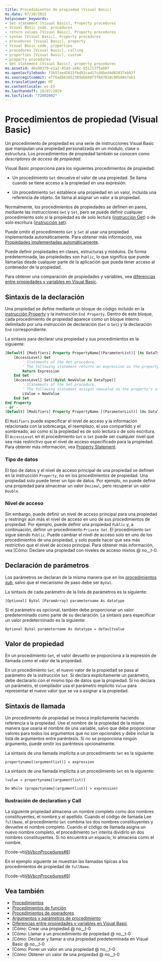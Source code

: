 ```yaml
---
title: Procedimientos de propiedad (Visual Basic)
ms.date: 07/20/2015
helpviewer_keywords:
- Set statement [Visual Basic], Property procedures
- Visual Basic code, procedures
- return values [Visual Basic], Property procedures
- syntax [Visual Basic], Property procedures
- procedures [Visual Basic], property
- Visual Basic code, properties
- procedures [Visual Basic], calling
- properties [Visual Basic], custom
- property procedures
- Get statement [Visual Basic], property procedures
ms.assetid: 46a98379-e1a2-45dd-a48c-b51213f5ab07
ms.openlocfilehash: f3b57ae45815fbd91cad17cddbed4d01037eb92f
ms.sourcegitcommit: eff6adb61852369ab690f3f047818c90580e7eb1
ms.translationtype: MT
ms.contentlocale: es-ES
ms.lasthandoff: 10/07/2019
ms.locfileid: "72002092"
---
```

# <a name="property-procedures-visual-basic"></a>Procedimientos de propiedad (Visual Basic)
Un procedimiento de propiedad es una serie de instrucciones Visual Basic que manipulan una propiedad personalizada en un módulo, clase o estructura. Los procedimientos de propiedad también se conocen como *descriptores de acceso de propiedad*.  
  
 Visual Basic proporciona para los siguientes procedimientos de propiedad:  
  
- Un procedimiento `Get` devuelve el valor de una propiedad. Se llama cuando se tiene acceso a la propiedad en una expresión.  
  
- Un procedimiento `Set` establece una propiedad en un valor, incluida una referencia de objeto. Se llama al asignar un valor a la propiedad.  
  
 Normalmente, los procedimientos de propiedades se definen en pares, mediante las instrucciones `Get` y `Set`, pero se puede definir cualquier procedimiento solo si la propiedad es de solo lectura ([instrucción Get](../../../../visual-basic/language-reference/statements/get-statement.md)) o de solo escritura ([instrucción set](../../../../visual-basic/language-reference/statements/set-statement.md)).  
  
 Puede omitir el procedimiento `Get` y `Set` al usar una propiedad implementada automáticamente. Para obtener más información, vea [Propiedades implementadas automáticamente](./auto-implemented-properties.md).  
  
 Puede definir propiedades en clases, estructuras y módulos. De forma predeterminada, las propiedades son `Public`, lo que significa que puede llamarlas desde cualquier parte de la aplicación que pueda tener acceso al contenedor de la propiedad.  
  
 Para obtener una comparación de propiedades y variables, vea [diferencias entre propiedades y variables en Visual Basic](./differences-between-properties-and-variables.md).  
  
## <a name="declaration-syntax"></a>Sintaxis de la declaración  
 Una propiedad se define mediante un bloque de código incluido en la [instrucción Property](../../../../visual-basic/language-reference/statements/property-statement.md) y la instrucción `End Property`. Dentro de este bloque, cada procedimiento de propiedad aparece como un bloque interno delimitado por una instrucción de declaración (`Get` o `Set`) y la declaración `End` correspondiente.  
  
 La sintaxis para declarar una propiedad y sus procedimientos es la siguiente:  
  
```vb  
[Default] [Modifiers] Property PropertyName[(ParameterList)] [As DataType]  
    [AccessLevel] Get  
        ' Statements of the Get procedure.  
        ' The following statement returns an expression as the property's value.  
        Return Expression  
    End Get  
    [AccessLevel] Set[(ByVal NewValue As DataType)]  
        ' Statements of the Set procedure.  
        ' The following statement assigns newvalue as the property's value.  
        LValue = NewValue  
    End Set  
End Property  
- or -  
[Default] [Modifiers] Property PropertyName [(ParameterList)] [As DataType]  
```  
  
 El `Modifiers` puede especificar el nivel de acceso y la información relacionada con la sobrecarga, el reemplazo, el uso compartido y el sombreado, así como si la propiedad es de solo lectura o de solo escritura. El `AccessLevel` en el procedimiento `Get` o `Set` puede ser cualquier nivel que sea más restrictivo que el nivel de acceso especificado para la propiedad. Para obtener más información, vea [Property Statement](../../../../visual-basic/language-reference/statements/property-statement.md).  
  
### <a name="data-type"></a>Tipo de datos  
 El tipo de datos y el nivel de acceso principal de una propiedad se definen en la instrucción `Property`, no en los procedimientos de propiedad. Una propiedad solo puede tener un tipo de datos. Por ejemplo, no puede definir una propiedad para almacenar un valor `Decimal`, pero recuperar un valor `Double`.  
  
### <a name="access-level"></a>Nivel de acceso  
 Sin embargo, puede definir un nivel de acceso principal para una propiedad y restringir aún más el nivel de acceso en uno de sus procedimientos de propiedad. Por ejemplo, puede definir una propiedad `Public` y, a continuación, definir un procedimiento `Private Set`. El procedimiento `Get` sigue siendo `Public`. Puede cambiar el nivel de acceso solo en uno de los procedimientos de una propiedad, y solo puede hacer que sea más restrictivo que el nivel de acceso principal. Para obtener más información, vea [Cómo: Declare una propiedad con niveles de acceso mixtos @ no__t-0.  
  
## <a name="parameter-declaration"></a>Declaración de parámetros  
 Los parámetros se declaran de la misma manera que en los [procedimientos sub](./sub-procedures.md), salvo que el mecanismo de paso debe ser `ByVal`.  
  
 La sintaxis de cada parámetro de la lista de parámetros es la siguiente:  
  
 `[Optional] ByVal [ParamArray] parametername As datatype`  
  
 Si el parámetro es opcional, también debe proporcionar un valor predeterminado como parte de su declaración. La sintaxis para especificar un valor predeterminado es la siguiente:  
  
 `Optional ByVal parametername As datatype = defaultvalue`  
  
## <a name="property-value"></a>Valor de propiedad  
 En un procedimiento `Get`, el valor devuelto se proporciona a la expresión de llamada como el valor de la propiedad.  
  
 En un procedimiento `Set`, el nuevo valor de la propiedad se pasa al parámetro de la instrucción `Set`. Si declara explícitamente un parámetro, debe declararlo con el mismo tipo de datos que la propiedad. Si no declara un parámetro, el compilador usa el parámetro implícito `Value` para representar el nuevo valor que se va a asignar a la propiedad.  
  
## <a name="calling-syntax"></a>Sintaxis de llamada  
 Un procedimiento de propiedad se invoca implícitamente haciendo referencia a la propiedad. Use el nombre de la propiedad de la misma manera que usaría el nombre de una variable, salvo que debe proporcionar valores para todos los argumentos que no son opcionales y debe incluir la lista de argumentos entre paréntesis. Si no se proporciona ningún argumento, puede omitir los paréntesis opcionalmente.  
  
 La sintaxis de una llamada implícita a un procedimiento `Set` es la siguiente:  
  
 `propertyname[(argumentlist)] = expression`  
  
 La sintaxis de una llamada implícita a un procedimiento `Get` es la siguiente:  
  
 `lvalue = propertyname[(argumentlist)]`  
  
 `Do While (propertyname[(argumentlist)] > expression)`  
  
### <a name="illustration-of-declaration-and-call"></a>Ilustración de declaration y Call  
 La siguiente propiedad almacena un nombre completo como dos nombres constituyentes, el nombre y el apellido. Cuando el código de llamada Lee `fullName`, el procedimiento `Get` combina los dos nombres constituyentes y devuelve el nombre completo. Cuando el código de llamada asigna un nuevo nombre completo, el procedimiento `Set` intenta dividirlo en dos nombres constituyentes. Si no encuentra un espacio, lo almacena como el nombre.  
  
 [!code-vb[VbVbcnProcedures#8](~/samples/snippets/visualbasic/VS_Snippets_VBCSharp/VbVbcnProcedures/VB/Class1.vb#8)]  
  
 En el ejemplo siguiente se muestran las llamadas típicas a los procedimientos de propiedad de `fullName`.  
  
 [!code-vb[VbVbcnProcedures#9](~/samples/snippets/visualbasic/VS_Snippets_VBCSharp/VbVbcnProcedures/VB/Class1.vb#9)]  
  
## <a name="see-also"></a>Vea también

- [Procedimientos](./index.md)
- [Procedimientos de función](./function-procedures.md)
- [Procedimientos de operadores](./operator-procedures.md)
- [Argumentos y parámetros de procedimiento](./procedure-parameters-and-arguments.md)
- [Diferencias entre propiedades y variables en Visual Basic](./differences-between-properties-and-variables.md)
- [Cómo: Crear una propiedad @ no__t-0
- [Cómo: Llamar a un procedimiento de propiedad @ no__t-0
- [Cómo: Declarar y llamar a una propiedad predeterminada en Visual Basic @ no__t-0
- [Cómo: Poner un valor en una propiedad @ no__t-0
- [Cómo: Obtener un valor de una propiedad @ no__t-0
